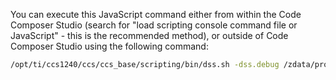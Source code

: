 You can execute this JavaScript command either from within the Code Composer Studio (search for "load scripting console command file or JavaScript" - this is the recommended method), or outside of Code Composer Studio using the following command:

```bash
/opt/ti/ccs1240/ccs/ccs_base/scripting/bin/dss.sh -dss.debug /zdata/progs/work/myopowers/icu-emu/tools/ccs_asm_extractor.js
```


